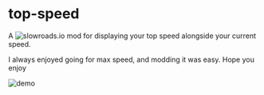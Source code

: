# top-speed
A ![slowroads.io](slowroads.io) mod for displaying your top speed alongside your 
current speed. 

I always enjoyed going for max speed, and modding it was easy. Hope you enjoy

![demo](./demo.gif)
